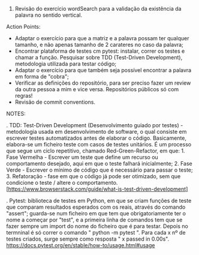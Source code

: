 1. Revisão do exercício wordSearch para a validação da existência da palavra no sentido vertical.

Action Points:
- Adaptar o exercício para que a matriz e a palavra possam ter qualquer tamanho, e não apenas tamanho de 2 carateres no caso da palavra;
- Encontrar plataforma de testes cm pytest: instalar, correr os testes e chamar a função. Pesquisar sobre TDD (Test-Driven Development), metodologia utilizada para testar código;
- Adaptar o exercício para que também seja possível encontrar a palavra em forma de "cobra";
- Verificar as definições do repositório, para ser preciso fazer um review da outra pessoa a mim e vice versa. Repositórios públicos só com regras!
- Revisão de commit conventions.


NOTES:

. TDD: Test-Driven Development (Desenvolvimento guiado por testes) - metodologia usada em desenvolvimento de software, o qual consiste em escrever testes automatizados antes de elaborar o código. Basicamente, elabora-se um ficheiro teste com casos de testes unitários. É um processo que segue um ciclo repetitivo, chamado Red-Green-Refactor, em que: 1. Fase Vermelha - Escrever um teste que define um recurso ou comportamento desejado, aqui em que o teste falhará inicialmente; 2. Fase Verde - Escrever o mínimo de código que é necessário para passar o teste; 3. Refatoração - fase em que o código já pode ser otimizado, sem que condicione o teste / altere o comportamento. [https://www.browserstack.com/guide/what-is-test-driven-development]


. Pytest: biblioteca de testes em Python, em que se criam funções de teste que comparam resultados esperados com os reais, através do comando "assert"; guarda-se num ficheiro em que tem que obrigatoriamente ter o nome a começar por "test", e a primeira linha de comandos tem que se fazer sempre um import do nome do ficheiro que é para testar. Depois no termninal é só correr o comando " python -m pytest ". Para cada x nº de testes criados, surge sempre como resposta " x passed in 0.00s". https://docs.pytest.org/en/stable/how-to/usage.html#usage 
